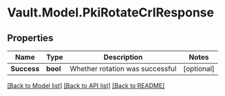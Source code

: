 # Vault.Model.PkiRotateCrlResponse

## Properties

Name | Type | Description | Notes
------------ | ------------- | ------------- | -------------
**Success** | **bool** | Whether rotation was successful | [optional] 

[[Back to Model list]](../README.md#documentation-for-models) [[Back to API list]](../README.md#documentation-for-api-endpoints) [[Back to README]](../README.md)

